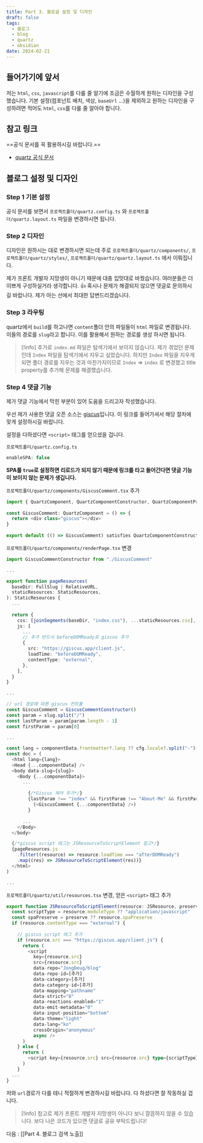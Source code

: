 ```yaml
---
title: Part 3. 블로글 설정 및 디자인
draft: false
tags:
  - 블로그
  - blog
  - quartz
  - obsidian
date: 2024-02-21
---
```

## 들어가기에 앞서

저는 `html`, `css`, `javascript`를 다룰 줄 알기에 조금은 수월하게 원하는 디자인을 구성했습니다. 기본 설정(컴포넌트 배치, 색상, `baseUrl` ...)을 제외하고 원하는 디자인을 구성하려면 적어도 `html`, `css`를 다룰 줄 알아야 합니다.

## 참고 링크

==공식 문서를 꼭 활용하시길 바랍니다.==
- [quartz 공식 문서](https://quartz.jzhao.xyz/)

## 블로그 설정 및 디자인 

### Step 1 기본 설정

공식 문서를 보면서 `프로젝트폴더/quartz.config.ts` 와 `프로젝트폴더/quartz.layout.ts` 파일을 변경하시면 됩니다. 

### Step 2 디자인

디자인은 원하시는 대로 변경하시면 되는데 주로 `프로젝트폴더/quartz/components/`, `프로젝트폴더/quartz/styles/`, `프로젝트폴더/quartz/quartz.layout.ts` 에서 이뤄집니다.

제가 프론트 개발자 지망생이 아니기 때문에 대충 입맛대로 바꿨습니다. 여러분들은 더 이쁘게 구성하실거라 생각합니다. 👍 혹시나 문제가 해결되지 않으면 댓글로 문의하시길 바랍니다. 제가 아는 선에서 최대한 답변드리겠습니다.

### Step 3 라우팅

quartz에서 `build`를 하고나면 `content`폴더 안의 파일들이 `html` 파일로 변경됩니다. 이들의 경로를 `slug`라고 합니다. 이를 활용해서 원하는 경로를 생성 하시면 됩니다.

> [!info] 추가로
> `index.md` 파일은 탐색기에서 보이지 않습니다.
> 제가 겪었던 문제인데 `Index` 파일을 탐색기에서 지우고 싶었습니다. 하지만 `Index` 파일을 지우게 되면 폴더 경로를 지우는 것과 마찬가지이므로 `Index` => `index` 로 변경했고 title property를 추가해 문제를 해결했습니다.

### Step 4 댓글 기능

제가 댓글 기능에서 막힌 부분이 있어 도움을 드리고자 작성했습니다. 

우선 제가 사용한 댓글 오픈 소스는 [giscus](https://giscus.app/ko)입니다. 이 링크를 들어가셔서 해당 절차에 맞게 설정하시길 바랍니다. 

설정을 다하셨다면 `<script>` 태그를 얻으셨을 겁니다.

`프로젝트폴더/quartz.config.ts`
```javascript
enableSPA: false
```
**SPA를 `true`로 설정하면 리로드가 되지 않기 때문에 링크를 타고 들어간다면 댓글 기능이 보이지 않는 문제가 생깁니다.**

`프로젝트폴더/quartz/components/GiscusComment.tsx` 추가
```typescript
import { QuartzComponent, QuartzComponentConstructor, QuartzComponentProps } from "./types"  
  
const GiscusComment: QuartzComponent = () => {  
  return <div class="giscus"></div>  
}  
  
export default (() => GiscusComment) satisfies QuartzComponentConstructor
```

`프로젝트폴더/quartz/components/renderPage.tsx` 변경
```typescript
import GiscusCommentConstructor from "./GiscusComment"

...

export function pageResources(  
  baseDir: FullSlug | RelativeURL,  
  staticResources: StaticResources,  
): StaticResources {  
  ... 
  
  return {  
    css: [joinSegments(baseDir, "index.css"), ...staticResources.css],  
    js: [  
      ...
      // 추가 반드시 beforeDOMReady로 giscus 추가 
      {  
        src: "https://giscus.app/client.js",  
        loadTime: "beforeDOMReady",  
        contentType: "external",  
      },  
    ],  
  }  
}

...

// url 경로에 따른 giscus 컨트롤
const GiscusComment = GiscusCommentConstructor()  
const param = slug.split("/")  
const lastParam = param[param.length - 1]  
const firstParam = param[0]

...

const lang = componentData.frontmatter?.lang ?? cfg.locale?.split("-")[0] ?? "en"  
const doc = (  
  <html lang={lang}>  
  <Head {...componentData} />  
  <body data-slug={slug}>  
    <Body {...componentData}>  
	  ...
	  
        {/*Giscus 제어 추가*/}  
        {lastParam !== "index" && firstParam !== "About-Me" && firstParam !== "Projects" && firstParam !== "index" && firstParam !== "404" && firstParam !== "tags" &&  
          (<GiscusComment {...componentData} />)  
        }  
      
      ...
    </Body>  
  </body>

  {/*giscus script 태그는 JSResourceToScriptElement 참고*/}  
  {pageResources.js  
    .filter((resource) => resource.loadTime === "afterDOMReady")  
    .map((res) => JSResourceToScriptElement(res))}  
  </html>
)  

...
```

`프로젝트폴더/quartz/util/resources.tsx` 변경, 얻은 `<script>` 태그 추가
```typescript
export function JSResourceToScriptElement(resource: JSResource, preserve?: boolean): JSX.Element {  
  const scriptType = resource.moduleType ?? "application/javascript"  
  const spaPreserve = preserve ?? resource.spaPreserve  
  if (resource.contentType === "external") {  
	
	// giscus script 태그 추가
    if (resource.src === "https://giscus.app/client.js") {  
      return (  
        <script  
          key={resource.src}  
          src={resource.src}  
          data-repo="JongDeug/blog"  
          data-repo-id=[추가]  
          data-category=[추가]  
          data-category-id=[추가]  
          data-mapping="pathname"  
          data-strict="0"  
          data-reactions-enabled="1"  
          data-emit-metadata="0"  
          data-input-position="bottom"  
          data-theme="light"  
          data-lang="ko"  
          crossOrigin="anonymous"  
          async />  
      )  
    } else {  
      return (  
        <script key={resource.src} src={resource.src} type={scriptType} spa-preserve={spaPreserve} />  
      )  
    }
  ...    
}
```

저와 `url`경로가 다를 테니 적절하게 변경하시길 바랍니다. 다 하셨다면 잘 작동하실 겁니다. 

> [!info] 참고로
> 제가 프론트 개발자 지망생이 아니다 보니 깔끔하지 않을 수 있습니다. 보다 나은 코드가 있으면 댓글로 공유 부탁드립니다!

다음 : [[Part 4. 블로그 검색 노출]]

